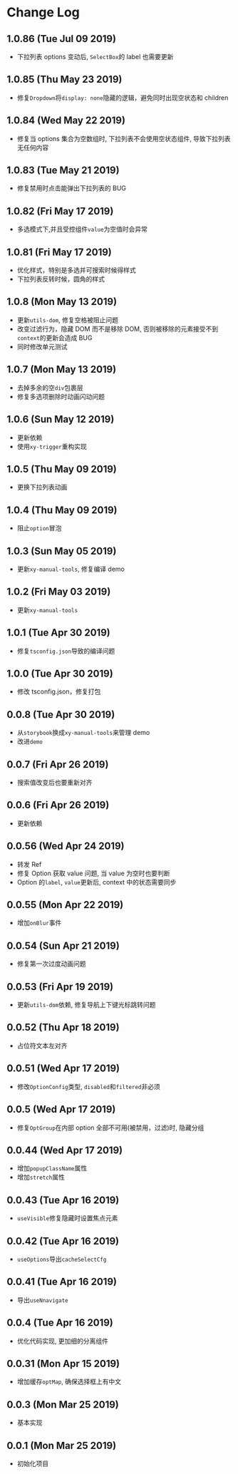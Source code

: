 # Change Log

## 1.0.86 (Tue Jul 09 2019)

-   下拉列表 options 变动后, `SelectBox`的 label 也需要更新

## 1.0.85 (Thu May 23 2019)

-   修复`Dropdown`将`display: none`隐藏的逻辑，避免同时出现空状态和 children

## 1.0.84 (Wed May 22 2019)

-   修复当 options 集合为空数组时, 下拉列表不会使用空状态组件, 导致下拉列表无任何内容

## 1.0.83 (Tue May 21 2019)

-   修复禁用时点击能弹出下拉列表的 BUG

## 1.0.82 (Fri May 17 2019)

-   多选模式下,并且受控组件`value`为空值时会异常

## 1.0.81 (Fri May 17 2019)

-   优化样式，特别是多选并可搜索时候得样式
-   下拉列表反转时候，圆角的样式

## 1.0.8 (Mon May 13 2019)

-   更新`utils-dom`, 修复空格被阻止问题
-   改变过滤行为，隐藏 DOM 而不是移除 DOM, 否则被移除的元素接受不到`context`的更新会造成 BUG
-   同时修改单元测试

## 1.0.7 (Mon May 13 2019)

-   去掉多余的空`div`包裹层
-   修复多选项删除时动画闪动问题

## 1.0.6 (Sun May 12 2019)

-   更新依赖
-   使用`xy-trigger`重构实现

## 1.0.5 (Thu May 09 2019)

-   更换下拉列表动画

## 1.0.4 (Thu May 09 2019)

-   阻止`option`冒泡

## 1.0.3 (Sun May 05 2019)

-   更新`xy-manual-tools`, 修复编译 demo

## 1.0.2 (Fri May 03 2019)

-   更新`xy-manual-tools`

## 1.0.1 (Tue Apr 30 2019)

-   修复`tsconfig.json`导致的编译问题

## 1.0.0 (Tue Apr 30 2019)

-   修改 tsconfig.json，修复打包

## 0.0.8 (Tue Apr 30 2019)

-   从`storybook`换成`xy-manual-tools`来管理 demo
-   改进`demo`

## 0.0.7 (Fri Apr 26 2019)

-   搜索值改变后也要重新对齐

## 0.0.6 (Fri Apr 26 2019)

-   更新依赖

## 0.0.56 (Wed Apr 24 2019)

-   转发 Ref
-   修复 Option 获取 value 问题, 当 value 为空时也要判断
-   Option 的`label`, `value`更新后, context 中的状态需要同步

## 0.0.55 (Mon Apr 22 2019)

-   增加`onBlur`事件

## 0.0.54 (Sun Apr 21 2019)

-   修复第一次过度动画问题

## 0.0.53 (Fri Apr 19 2019)

-   更新`utils-dom`依赖, 修复导航上下键光标跳转问题

## 0.0.52 (Thu Apr 18 2019)

-   占位符文本左对齐

## 0.0.51 (Wed Apr 17 2019)

-   修改`OptionConfig`类型, `disabled`和`filtered`非必须

## 0.0.5 (Wed Apr 17 2019)

-   修复`OptGroup`在内部 option 全部不可用(被禁用，过滤)时, 隐藏分组

## 0.0.44 (Wed Apr 17 2019)

-   增加`popupClassName`属性
-   增加`stretch`属性

## 0.0.43 (Tue Apr 16 2019)

-   `useVisible`修复隐藏时设置焦点元素

## 0.0.42 (Tue Apr 16 2019)

-   `useOptions`导出`cacheSelectCfg`

## 0.0.41 (Tue Apr 16 2019)

-   导出`useNnavigate`

## 0.0.4 (Tue Apr 16 2019)

-   优化代码实现, 更加细的分离组件

## 0.0.31 (Mon Apr 15 2019)

-   增加缓存`optMap`, 确保选择框上有中文

## 0.0.3 (Mon Mar 25 2019)

-   基本实现

## 0.0.1 (Mon Mar 25 2019)

-   初始化项目
